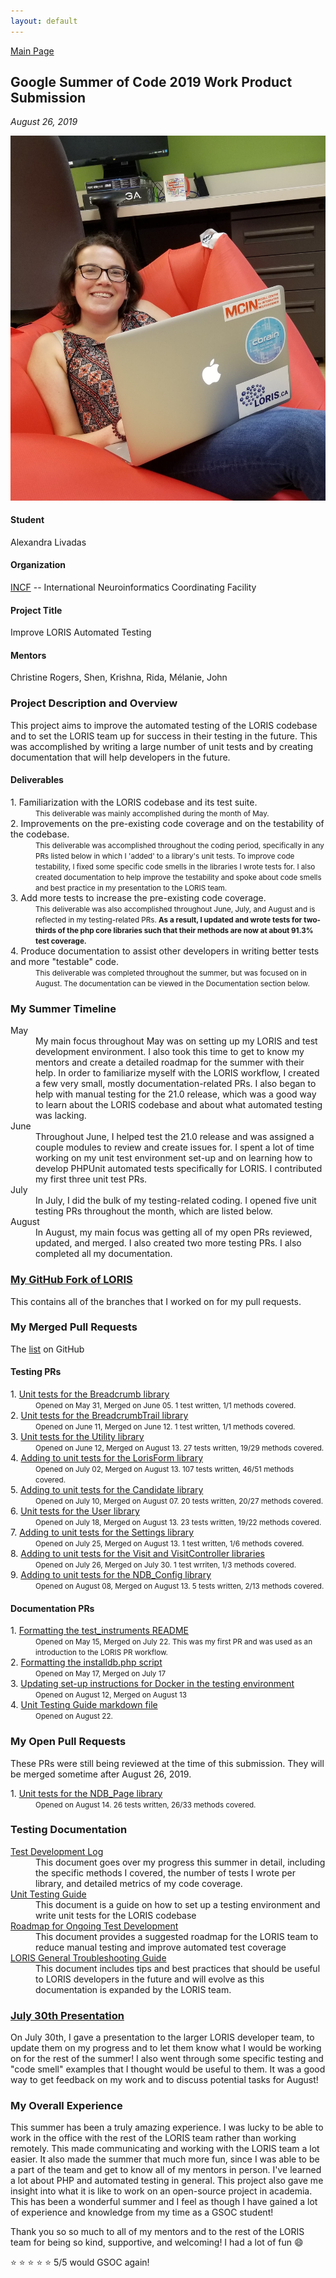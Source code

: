 ```yaml
---
layout: default
---
```



[Main Page](https://alexandralivadas.github.io/)

## Google Summer of Code 2019 Work Product Submission
_August 26, 2019_

![Profile](/assets/GSOC_pic1.jpg#gsoc)

#### Student
Alexandra Livadas

#### Organization
[INCF](https://www.incf.org/) -- International Neuroinformatics Coordinating Facility

#### Project Title
Improve LORIS Automated Testing

#### Mentors
Christine Rogers, Shen, Krishna, Rida, Mélanie, John

### Project Description and Overview

This project aims to improve the automated testing of the LORIS codebase and to set the LORIS team up for success in their testing in the future. This was accomplished by writing a large number of unit tests and by creating documentation that will help developers in the future. 

#### Deliverables
<dl>
<dt><span style="font-weight:normal">1. Familiarization with the LORIS codebase and its test suite.</span></dt>
<dd><small>This deliverable was mainly accomplished during the month of May.</small></dd>
<dt><span style="font-weight:normal">2. Improvements on the pre-existing code coverage and on the testability of the codebase.</span></dt>
<dd><small>This deliverable was accomplished throughout the coding period, specifically in any PRs listed below in which I 'added' to a library's unit tests. To improve code testability, I fixed some specific code smells in the libraries I wrote tests for. I also created documentation to help improve the testability and spoke about code smells and best practice in my presentation to the LORIS team.</small></dd>
<dt><span style="font-weight:normal">3. Add more tests to increase the pre-existing code coverage.</span></dt>
<dd><small>This deliverable was also accomplished throughout June, July, and August and is reflected in my testing-related PRs. <strong>As a result, I updated and wrote tests for two-thirds of the php core libraries such that their methods are now at about 91.3% test coverage.</strong></small></dd>
<dt><span style="font-weight:normal">4. Produce documentation to assist other developers in writing better tests and more "testable" code.</span></dt>
<dd><small>This deliverable was completed throughout the summer, but was focused on in August. The documentation can be viewed in the Documentation section below.</small></dd>
</dl>

### My Summer Timeline
<dl>
<dt>May</dt>
<dd>My main focus throughout May was on setting up my LORIS and test development environment. I also took this time to get to know my mentors and create a detailed roadmap for the summer with their help. In order to familiarize myself with the LORIS workflow, I created a few very small, mostly documentation-related PRs. I also began to help with manual testing for the 21.0 release, which was a good way to learn about the LORIS codebase and about what automated testing was lacking.</dd>
<dt>June</dt>
<dd>Throughout June, I helped test the 21.0 release and  was assigned a couple modules to review and create issues for. I spent a lot of time working on my unit test environment set-up and on learning how to develop PHPUnit automated tests specifically for LORIS. I contributed my first three unit test PRs. </dd>
<dt>July</dt>
<dd>In July, I did the bulk of my testing-related coding. I opened five unit testing PRs throughout the month, which are listed below.</dd>
<dt>August</dt>
<dd>In August, my main focus was getting all of my open PRs reviewed, updated, and merged. I also created two more testing PRs. I also completed all my documentation.</dd>
</dl>

### [My GitHub Fork of LORIS](https://github.com/AlexandraLivadas/Loris)
This contains all of the branches that I worked on for my pull requests. 

### My Merged Pull Requests
The [list](https://github.com/aces/Loris/pulls?utf8=%E2%9C%93&q=is%3Apr+author%3AAlexandraLivadas+is%3Amerged+) on GitHub

#### Testing PRs
<dl>
<dt><span style="font-weight:normal">1. <a href="https://github.com/aces/Loris/pull/4769">Unit tests for the Breadcrumb library</a></span></dt>
<dd><small>Opened on May 31, Merged on June 05. 1 test written, 1/1 methods covered.</small></dd>
<dt><span style="font-weight:normal">2. <a href="https://github.com/aces/Loris/pull/4840">Unit tests for the BreadcrumbTrail library</a></span></dt> 
<dd><small>Opened on June 11, Merged on June 12. 1 test written, 1/1 methods covered.</small></dd>
<dt><span style="font-weight:normal">3. <a href="https://github.com/aces/Loris/pull/4861">Unit tests for the Utility library</a></span></dt> 
<dd><small>Opened on June 12, Merged on August 13. 27 tests written, 19/29 methods covered.</small></dd>
<dt><span style="font-weight:normal">4. <a href="https://github.com/aces/Loris/pull/4916">Adding to unit tests for the LorisForm library</a></span></dt>
<dd><small>Opened on July 02, Merged on August 13. 107 tests written, 46/51 methods covered.</small></dd>
<dt><span style="font-weight:normal">5. <a href="https://github.com/aces/Loris/pull/4936">Adding to unit tests for the Candidate library</a></span></dt>
<dd><small>Opened on July 10, Merged on August 07. 20 tests written, 20/27 methods covered.</small></dd>
<dt><span style="font-weight:normal">6. <a href="https://github.com/aces/Loris/pull/4979">Unit tests for the User library</a></span></dt>
<dd><small>Opened on July 18, Merged on August 13. 23 tests written, 19/22 methods covered.</small></dd>
<dt><span style="font-weight:normal">7. <a href="https://github.com/aces/Loris/pull/4987">Adding to unit tests for the Settings library</a></span></dt> 
<dd><small>Opened on July 25, Merged on August 13. 1 test written, 1/6 methods covered.</small></dd>
<dt><span style="font-weight:normal">8. <a href="https://github.com/aces/Loris/pull/4988">Adding to unit tests for the Visit and VisitController libraries</a></span></dt>
<dd><small>Opened on July 26, Merged on July 30. 1 test wrriten, 1/3 methods covered.</small></dd>
<dt><span style="font-weight:normal">9. <a href="https://github.com/aces/Loris/pull/5012">Adding to unit tests for the NDB_Config library</a></span></dt>
<dd><small>Opened on August 08, Merged on August 13. 5 tests written, 2/13 methods covered.</small></dd>
</dl>

#### Documentation PRs
<dl>
<dt><span style="font-weight:normal">1. <a href="https://github.com/aces/Loris/pull/4622">Formatting the test_instruments README</a></span></dt>
<dd><small>Opened on May 15, Merged on July 22. This was my first PR and was used as an introduction to the LORIS PR workflow.</small></dd>
<dt><span style="font-weight:normal">2. <a href="https://github.com/aces/Loris/pull/4649">Formatting the installdb.php script</a></span></dt>
<dd><small>Opened on May 17, Merged on July 17</small></dd>
<dt><span style="font-weight:normal">3. <a href="https://github.com/aces/Loris/pull/5020">Updating set-up instructions for Docker in the testing environment</a></span></dt>
<dd><small>Opened on August 12, Merged on August 13</small></dd>
<dt><span style="font-weight:normal">4. <a href="https://github.com/aces/Loris/pull/5066">Unit Testing Guide markdown file</a></span></dt>
<dd><small>Opened on August 22.</small></dd> 
</dl>

### My Open Pull Requests
These PRs were still being reviewed at the time of this submission. They will be merged sometime after August 26, 2019. 
<dl>
<dt><span style="font-weight:normal">1. <a href="https://github.com/aces/Loris/pull/5024">Unit tests for the NDB_Page library</a></span></dt>
<dd><small>Opened on August 14. 26 tests written, 26/33 methods covered.</small></dd>
</dl>

### Testing Documentation

<dl>
<dt>
<a href="https://docs.google.com/document/d/1oNBvuH1UjeJSJ3N5b360oJTBsfNTtfUdjACOKXPqniY/edit?usp=sharing">Test Development Log</a>
</dt>
<dd>This document goes over my progress this summer in detail, including the specific methods I covered, the number of tests I wrote per library, and detailed metrics of my code coverage.</dd>
<dt>
<a href="https://github.com/aces/Loris/pull/5066">Unit Testing Guide</a>
</dt>
<dd>This document is a guide on how to set up a testing environment and write unit tests for the LORIS codebase</dd>
<dt>
<a href="https://docs.google.com/document/d/1h9s2D45ab6maXuPSQtOHstmcAPc2SF2eekFALKyd9Ug/edit?usp=sharing">Roadmap for Ongoing Test Development</a>
</dt>
<dd>This document provides a suggested roadmap for the LORIS team to reduce manual testing and improve automated test coverage</dd>
<dt>
<a href="https://docs.google.com/document/d/1-_4pU8NNFfncEGjhhNN2wCuhkZCwSGMIRcKwlsYo4_s/edit?usp=sharing">LORIS General Troubleshooting Guide</a>
</dt>
<dd>This document includes tips and best practices that should be useful to LORIS developers in the future and will evolve as this documentation is expanded by the LORIS team.</dd>
</dl>

### [July 30th Presentation](/assets/GSOC_Presentation.pdf)
On July 30th, I gave a presentation to the larger LORIS developer team, to update them on my progress and to let them know what I would be working on for the rest of the summer! I also went through some specific testing and "code smell" examples that I thought would be useful to them. It was a good way to get feedback on my work and to discuss potential tasks for August!

### My Overall Experience

This summer has been a truly amazing experience. I was lucky to be able to work in the office with the rest of the LORIS team rather than working remotely. This made communicating and working with the LORIS team a lot easier. It also made the summer that much more fun, since I was able to be a part of the team and get to know all of my mentors in person. I've learned a lot about PHP and automated testing in general. This project also gave me insight into what it is like to work on an open-source project in academia. This has been a wonderful summer and I feel as though I have gained a lot of experience and knowledge from my time as a GSOC student! 

Thank you so so much to all of my mentors and to the rest of the LORIS team for being so kind, supportive, and welcoming! I had a lot of fun :smile:

:star: :star: :star: :star: :star: 5/5 would GSOC again! 
